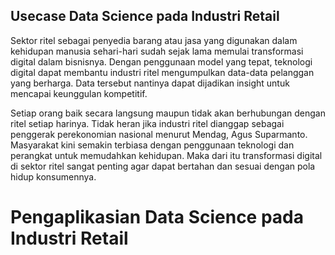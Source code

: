 ## Usecase Data Science pada Industri Retail
Sektor ritel sebagai penyedia barang atau jasa yang digunakan dalam kehidupan manusia sehari-hari sudah sejak lama memulai transformasi digital dalam bisnisnya. Dengan penggunaan model yang tepat, teknologi digital dapat membantu industri ritel mengumpulkan data-data pelanggan yang berharga. Data tersebut nantinya dapat dijadikan insight untuk mencapai keunggulan kompetitif.

Setiap orang baik secara langsung maupun tidak akan berhubungan dengan ritel setiap harinya. Tidak heran jika industri ritel dianggap sebagai penggerak perekonomian nasional menurut Mendag, Agus Suparmanto. Masyarakat kini semakin terbiasa dengan penggunaan teknologi dan perangkat untuk memudahkan kehidupan.  Maka dari itu transformasi digital di sektor ritel sangat penting agar dapat bertahan dan sesuai dengan pola hidup konsumennya.

# Pengaplikasian Data Science pada Industri Retail 
